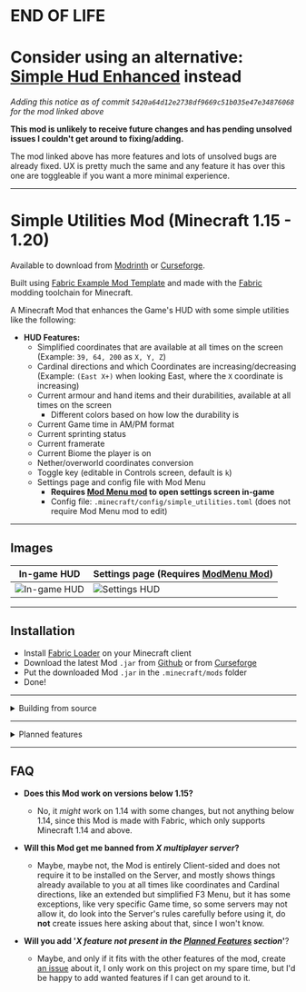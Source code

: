 # END OF LIFE

# Consider using an alternative: [Simple Hud Enhanced](https://github.com/SoRadGaming/Simple-HUD-Enhanced) instead

*Adding this notice as of commit `5420a64d12e2738df9669c51b035e47e34876068` for the mod linked above*

**This mod is unlikely to receive future changes and has pending unsolved issues I couldn't get around to fixing/adding.**

The mod linked above has more features and lots of unsolved bugs are already fixed. UX is pretty much the same and any feature it has over this one are toggleable if you want a more minimal experience.

---

# Simple Utilities Mod (Minecraft 1.15 - 1.20)

Available to download from [Modrinth](https://modrinth.com/mod/simple-hud-utilities) or [Curseforge](https://www.curseforge.com/minecraft/mc-mods/simple-utilities).

Built using [Fabric Example Mod Template](https://github.com/FabricMC/fabric-example-mod) and made with the [Fabric](https://fabricmc.net) modding toolchain for Minecraft.

A Minecraft Mod that enhances the Game's HUD with some simple utilities like the following:

- **HUD Features:**
    - Simplified coordinates that are available at all times on the screen (Example: `39, 64, 200` as `X, Y, Z`)
    - Cardinal directions and which Coordinates are increasing/decreasing (Example: `(East X+)` when looking East, where the `X` coordinate is increasing)
    - Current armour and hand items and their durabilities, available at all times on the screen
        - Different colors based on how low the durability is
    - Current Game time in AM/PM format
    - Current sprinting status
    - Current framerate
    - Current Biome the player is on
    - Nether/overworld coordinates conversion
    - Toggle key (editable in Controls screen, default is `k`)
    - Settings page and config file with Mod Menu
        - **Requires [Mod Menu mod](https://www.curseforge.com/minecraft/mc-mods/modmenu) to open settings screen in-game**
        - Config file: `.minecraft/config/simple_utilities.toml` (does not require Mod Menu mod to edit)

---

## Images

|           In-game HUD                 | Settings page (Requires [ModMenu Mod](https://www.curseforge.com/minecraft/mc-mods/modmenu)) |
| --------------------------------------| ----------------------------------------- |
| ![In-game HUD](images/ingame_hud.png) | ![Settings HUD](images/settings_hud.png)  |

---

## Installation

- Install [Fabric Loader](https://fabricmc.net/use/) on your Minecraft client
- Download the latest Mod `.jar` from [Github](https://github.com/johnvictorfs/simple-utilities-mod/releases/latest) or from [Curseforge](https://www.curseforge.com/minecraft/mc-mods/simple-utilities)
- Put the downloaded Mod `.jar` in the `.minecraft/mods` folder
- Done!

---

<details>
<summary>
Building from source
</summary>

- Clone the project with `git clone https://github.com/johnvictorfs/simple-utilities-mod.git`
- Cd into the project's directory `cd simple-utilities-mod`
- Run `./gradlew build` to build the `.jar`
- Built Mod `.jar` files will be located at `build/libs`
    - Example: `build/libs/simple-utilities-mod-1.0.0.jar`
    - This will be the Mod `.jar` file you can put in your `.minecraft/mods` folder
</details>

---

<details>
<summary>
Planned features
</summary>

- Add configuration to move any specific HUD elements around the screen (drag-and-drop if possible)
- Add option for E counter (entities) and C counter (chunk sections) (possibly M/C counters as well (monsters/creatures)) 
- Add current status effects duration to HUD
- Add Sun/Moon icons to the current game time, so it's easier to notice if it's Day or Night
</details>

---

## FAQ

- **Does this Mod work on versions below 1.15?**
    - No, it *might* work on 1.14 with some changes, but not anything below 1.14, since this Mod is made with Fabric, which only supports Minecraft 1.14 and above.

- **Will this Mod get me banned from *X multiplayer server*?**
    - Maybe, maybe not, the Mod is entirely Client-sided and does not require it to be installed on the Server, and mostly shows things already available to you at all times like coordinates and Cardinal directions, like an extended but simplified F3 Menu, but it has some exceptions, like very specific Game time, so some servers may not allow it, do look into the Server's rules carefully before using it, do **not** create issues here asking about that, since I won't know.

- **Will you add '*X feature not present in the [Planned Features](#planned-features) section*'**?
    - Maybe, and only if it fits with the other features of the mod, create [an issue](https://github.com/johnvictorfs/simple-utilities-mod/issues/new) about it, I only work on this project on my spare time, but I'd be happy to add wanted features if I can get around to it.
